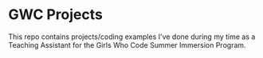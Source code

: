 # GWC Projects
This repo contains projects/coding examples I've done during my time as a Teaching Assistant for the Girls Who Code Summer Immersion Program.
